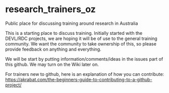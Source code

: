 # research_trainers_oz
Public place for discussing training around research in Australia

This is a starting place to discuss training. Initially started with the DEVL/RDC projects, we are hoping it will be of use to the general training community. We want the community to take ownership of this, so please provide feedback on anything and everything.

We will be start by putting information/comments/ideas in the issues part of this github. We may turn on the Wiki later on.

For trainers new to github, here is an explanation of how you can contribute:
https://akrabat.com/the-beginners-guide-to-contributing-to-a-github-project/
